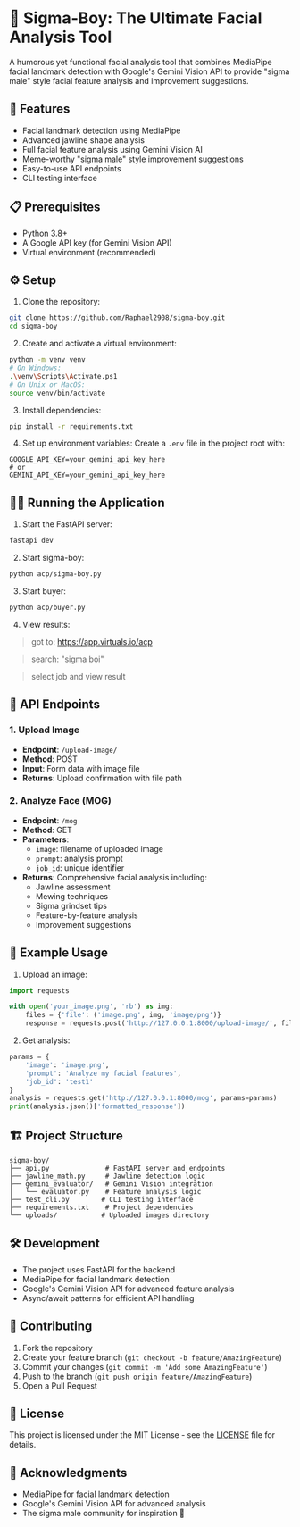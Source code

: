 # 🗿 Sigma-Boy: The Ultimate Facial Analysis Tool

A humorous yet functional facial analysis tool that combines MediaPipe facial landmark detection with Google's Gemini Vision API to provide "sigma male" style facial feature analysis and improvement suggestions.

## 🚀 Features

- Facial landmark detection using MediaPipe
- Advanced jawline shape analysis
- Full facial feature analysis using Gemini Vision AI
- Meme-worthy "sigma male" style improvement suggestions
- Easy-to-use API endpoints
- CLI testing interface

## 📋 Prerequisites

- Python 3.8+
- A Google API key (for Gemini Vision API)
- Virtual environment (recommended)

## ⚙️ Setup

1. Clone the repository:
```bash
git clone https://github.com/Raphael2908/sigma-boy.git
cd sigma-boy
```

2. Create and activate a virtual environment:
```bash
python -m venv venv
# On Windows:
.\venv\Scripts\Activate.ps1
# On Unix or MacOS:
source venv/bin/activate
```

3. Install dependencies:
```bash
pip install -r requirements.txt
```

4. Set up environment variables:
Create a `.env` file in the project root with:
```env
GOOGLE_API_KEY=your_gemini_api_key_here
# or
GEMINI_API_KEY=your_gemini_api_key_here
```

## 🏃‍♂️ Running the Application

1. Start the FastAPI server:
```bash
fastapi dev
```

2. Start sigma-boy: 
```bash
python acp/sigma-boy.py
```

3. Start buyer: 
```bash
python acp/buyer.py
```
4. View results: 

> got to: https://app.virtuals.io/acp

> search: "sigma boi"

> select job and view result


## 📝 API Endpoints

### 1. Upload Image
- **Endpoint**: `/upload-image/`
- **Method**: POST
- **Input**: Form data with image file
- **Returns**: Upload confirmation with file path

### 2. Analyze Face (MOG)
- **Endpoint**: `/mog`
- **Method**: GET
- **Parameters**:
  - `image`: filename of uploaded image
  - `prompt`: analysis prompt
  - `job_id`: unique identifier
- **Returns**: Comprehensive facial analysis including:
  - Jawline assessment
  - Mewing techniques
  - Sigma grindset tips
  - Feature-by-feature analysis
  - Improvement suggestions

## 🎯 Example Usage

1. Upload an image:
```python
import requests

with open('your_image.png', 'rb') as img:
    files = {'file': ('image.png', img, 'image/png')}
    response = requests.post('http://127.0.0.1:8000/upload-image/', files=files)
```

2. Get analysis:
```python
params = {
    'image': 'image.png',
    'prompt': 'Analyze my facial features',
    'job_id': 'test1'
}
analysis = requests.get('http://127.0.0.1:8000/mog', params=params)
print(analysis.json()['formatted_response'])
```

## 🏗️ Project Structure

```
sigma-boy/
├── api.py              # FastAPI server and endpoints
├── jawline_math.py     # Jawline detection logic
├── gemini_evaluator/   # Gemini Vision integration
│   └── evaluator.py    # Feature analysis logic
├── test_cli.py        # CLI testing interface
├── requirements.txt    # Project dependencies
└── uploads/           # Uploaded images directory
```

## 🛠️ Development

- The project uses FastAPI for the backend
- MediaPipe for facial landmark detection
- Google's Gemini Vision API for advanced feature analysis
- Async/await patterns for efficient API handling

## 🤝 Contributing

1. Fork the repository
2. Create your feature branch (`git checkout -b feature/AmazingFeature`)
3. Commit your changes (`git commit -m 'Add some AmazingFeature'`)
4. Push to the branch (`git push origin feature/AmazingFeature`)
5. Open a Pull Request

## 📄 License

This project is licensed under the MIT License - see the [LICENSE](LICENSE) file for details.

## 🙏 Acknowledgments

- MediaPipe for facial landmark detection
- Google's Gemini Vision API for advanced analysis
- The sigma male community for inspiration 🗿
